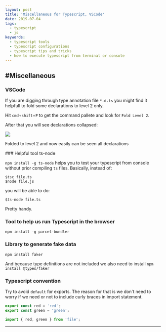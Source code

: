 ```yaml
---
layout: post
title: 'Miscellaneous for Typescript, VSCode'
date: 2019-07-04
tags:
  - typescript
  - js
keywords:
  - typescript tools
  - typescript configurations
  - typescript tips and tricks
  - how to execute typescript from terminal or console
---
```


## #Miscellaneous

### VSCode

If you are digging through type annotation file `*.d.ts` you might find it helpfull to fold some declarations to level 2 only.

Hit `cmd`+`shift`+`P` to get the command pallete and look for `Fold Level 2`.

After that you will see declarations collapsed:

<div class="image-with-title-dont-change-size">
<img src="{{site.baseurl}}/assets/ts.fold.png"/>
<p>Folded to level 2 and now easily can be seen all declarations</p>
</div>
<!--more-->
### Helpful tool ts-node

`npm install -g ts-node` helps you to test your typescript from console without prior compiling `ts` files. Basically, instead of:

```
$tsc file.ts
$node file.js
```

you will be able to do:

```
$ts-node file.ts
```

Pretty handy.

### Tool to help us run Typescript in the browser

```
npm install -g parcel-bundler
```

### Library to generate fake data

```
npm install faker
```

And because type definitions are not included we also need to install `npm install @types/faker`

### Typescript convention

Try to avoid `default` for exports. The reason for that is we don't need to worry if we need or not to include curly braces in import statement.

```typescript
export const red = 'red';
export const green = 'green';
```

```typescript
import { red, green } from 'file';
```

---

